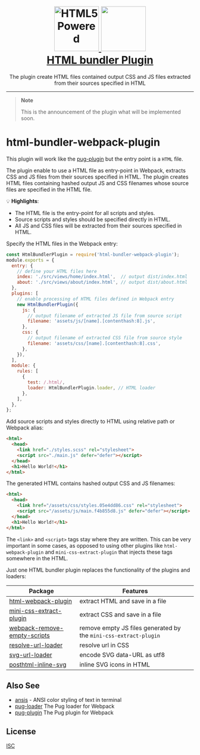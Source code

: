 <div align="center">
    <h1>
        <a href="http://www.w3.org/html/logo/">
          <img src="https://www.w3.org/html/logo/badge/html5-badge-h-solo.png" width="120" height="120" alt="HTML5 Powered" title="HTML5 Powered">
        </a>
        <a href="https://github.com/webpack/webpack">
            <img height="120" src="https://webpack.js.org/assets/icon-square-big.svg">
        </a>
        <a href="https://github.com/webdiscus/html-bundler-webpack-plugin"><br>
        HTML bundler Plugin
        </a>
    </h1>
  <div>The plugin create HTML files contained output CSS and JS files extracted from their sources specified in HTML</div>
</div>

---

> **Note**
>
> This is the announcement of the plugin what will be implemented soon.

# html-bundler-webpack-plugin

This plugin will work like the [pug-plugin](https://github.com/webdiscus/pug-plugin) but the entry point is a `HTML`
file.

The plugin enable to use a HTML file as entry-point in Webpack, extracts CSS and JS files from their sources specified
in HTML.
The plugin creates HTML files containing hashed output JS and CSS filenames whose source files are specified in the HTML
file.

💡 **Highlights**:

- The HTML file is the entry-point for all scripts and styles.
- Source scripts and styles should be specified directly in HTML.
- All JS and CSS files will be extracted from their sources specified in HTML.

Specify the HTML files in the Webpack entry:

```js
const HtmlBundlerPlugin = require('html-bundler-webpack-plugin');
module.exports = {
  entry: {
    // define your HTML files here
    index: './src/views/home/index.html',  // output dist/index.html
    about: './src/views/about/index.html', // output dist/about.html
  },
  plugins: [
    // enable processing of HTML files defined in Webpack entry
    new HtmlBundlerPlugin({
      js: {
        // output filename of extracted JS file from source script
        filename: 'assets/js/[name].[contenthash:8].js',
      },
      css: {
        // output filename of extracted CSS file from source style
        filename: 'assets/css/[name].[contenthash:8].css',
      },
    }),
  ],
  module: {
    rules: [
      {
        test: /.html/,
        loader: HtmlBundlerPlugin.loader, // HTML loader
      },
    ],
  },
};
```

Add source scripts and styles directly to HTML using relative path or Webpack alias:

```html
<html>
  <head>
    <link href="./styles.scss" rel="stylesheet">
    <script src="./main.js" defer="defer"></script>
  </head>
  <h1>Hello World!</h1>
</html>
```

The generated HTML contains hashed output CSS and JS filenames:

```html
<html>
  <head>
    <link href="/assets/css/styles.05e4dd86.css" rel="stylesheet">
    <script src="/assets/js/main.f4b855d8.js" defer="defer"></script>
  </head>
  <h1>Hello World!</h1>
</html>
```

The `<link>` and `<script>` tags stay where they are written.
This can be very important in some cases, as opposed to using other plugins like `html-webpack-plugin` and `mini-css-extract-plugin` that injects these tags somewhere in the HTML.

Just one HTML bundler plugin replaces the functionality of the plugins and loaders:

| Package                                                                                   | Features                                                         | 
|-------------------------------------------------------------------------------------------|------------------------------------------------------------------|
| [html-webpack-plugin](https://github.com/jantimon/html-webpack-plugin)                    | extract HTML and save in a file                                  |
| [mini-css-extract-plugin](https://github.com/webpack-contrib/mini-css-extract-plugin)     | extract CSS and save in a file                                   |
| [webpack-remove-empty-scripts](https://github.com/webdiscus/webpack-remove-empty-scripts) | remove empty JS files generated by the `mini-css-extract-plugin` |
| [resolve-url-loader](https://github.com/bholloway/resolve-url-loader)                     | resolve url in CSS                                               |
| [svg-url-loader](https://github.com/bhovhannes/svg-url-loader)                            | encode SVG data-URL as utf8                                      |
| [posthtml-inline-svg](https://github.com/andrey-hohlov/posthtml-inline-svg)               | inline SVG icons in HTML                                         |


## Also See

- [ansis][ansis] - ANSI color styling of text in terminal
- [pug-loader][pug-loader] The Pug loader for Webpack
- [pug-plugin][pug-plugin] The Pug plugin for Webpack

## License

[ISC](https://github.com/webdiscus/html-bundler-webpack-plugin/blob/master/LICENSE)

[ansis]: https://github.com/webdiscus/ansis
[pug-loader]: https://github.com/webdiscus/pug-loader
[pug-plugin]: https://github.com/webdiscus/pug-plugin
